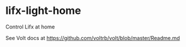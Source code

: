 lifx-light-home
===============

Control Lifx at home

See Volt docs at https://github.com/voltrb/volt/blob/master/Readme.md
